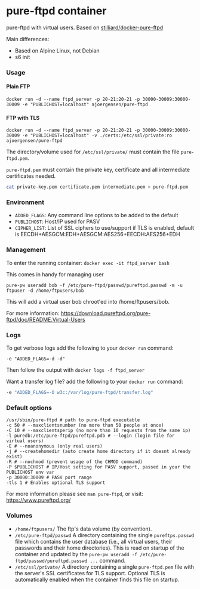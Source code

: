 pure-ftpd container
===================

pure-ftpd with virtual users. Based on [stilliard/docker-pure-ftpd](https://github.com/stilliard/docker-pure-ftpd)

Main differences:

- Based on Alpine Linux, not Debian
- s6 init

### Usage

#### Plain FTP

```docker run -d --name ftpd_server -p 20-21:20-21 -p 30000-30009:30000-30009 -e "PUBLICHOST=localhost" ajoergensen/pure-ftpd```

#### FTP with TLS

```docker run -d --name ftpd_server -p 20-21:20-21 -p 30000-30009:30000-30009 -e "PUBLICHOST=localhost" -v ./certs:/etc/ssl/private:ro ajoergensen/pure-ftpd```

The directory/volume used for `/etc/ssl/private/` must contain the file `pure-ftpd.pem`.

`pure-ftpd.pem` must contain the private key, certificate and all intermediate certificates needed.

```bash
cat private-key.pem certificate.pem intermediate.pem > pure-ftpd.pem
```

### Environment

 - `ADDED_FLAGS`: Any command line options to be added to the default
 - `PUBLICHOST`: Host/IP used for PASV
 - `CIPHER_LIST`: List of SSL ciphers to use/support if TLS is enabled, default is EECDH+AESGCM:EDH+AESGCM:AES256+EECDH:AES256+EDH 

### Management

To enter the running container: `docker exec -it ftpd_server bash`

This comes in handy for managing user

`pure-pw useradd bob -f /etc/pure-ftpd/passwd/pureftpd.passwd -m -u ftpuser -d /home/ftpusers/bob`

This will add a virtual user bob chroot'ed into /home/ftpusers/bob.

For more information: https://download.pureftpd.org/pure-ftpd/doc/README.Virtual-Users

### Logs

To get verbose logs add the following to your `docker run` command:
```
-e "ADDED_FLAGS=-d -d"
```

Then follow the output with `docker logs -f ftpd_server`

Want a transfer log file? add the following to your `docker run` command:
```bash
-e "ADDED_FLAGS=-O w3c:/var/log/pure-ftpd/transfer.log"
```

### Default options

```
/usr/sbin/pure-ftpd # path to pure-ftpd executable
-c 50 # --maxclientsnumber (no more than 50 people at once)
-C 10 # --maxclientsperip (no more than 10 requests from the same ip)
-l puredb:/etc/pure-ftpd/pureftpd.pdb # --login (login file for virtual users)
-E # --noanonymous (only real users)
-j # --createhomedir (auto create home directory if it doesnt already exist)
-R # --nochmod (prevent usage of the CHMOD command)
-P $PUBLICHOST # IP/Host setting for PASV support, passed in your the PUBLICHOST env var
-p 30000:30009 # PASV port range
-tls 1 # Enables optional TLS support
```

For more information please see `man pure-ftpd`, or visit: https://www.pureftpd.org/


### Volumes

  - `/home/ftpusers/` The ftp's data volume (by convention). 
  - `/etc/pure-ftpd/passwd` A directory containing the single `pureftps.passwd`
    file which contains the user database (i.e., all virtual users, their
    passwords and their home directories). This is read on startup of the
    container and updated by the `pure-pw useradd -f /etc/pure-
    ftpd/passwd/pureftpd.passwd ...` command.
  - `/etc/ssl/private/` A directory containing a single `pure-ftpd.pem` file
    with the server's SSL certificates for TLS support. Optional TLS is
    automatically enabled when the container finds this file on startup.
